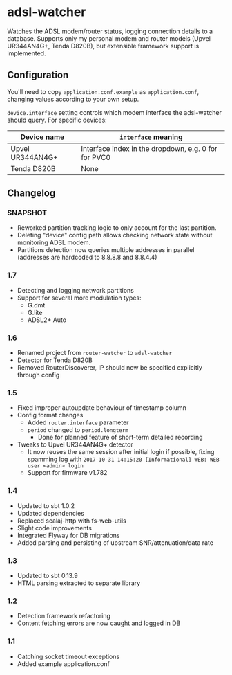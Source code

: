 adsl-watcher
==============

Watches the ADSL modem/router status, logging connection details to a database.
Supports only my personal modem and router models (Upvel UR344AN4G+, Tenda D820B),
but extensible framework support is implemented.


Configuration
-------------
You'll need to copy `application.conf.example` as `application.conf`, changing values according to your own setup.

`device.interface` setting controls which modem interface the adsl-watcher should query.
For specific devices:

Device name         | `interface` meaning
------------------- | -------------------
Upvel UR344AN4G+    | Interface index in the dropdown, e.g. 0 for for PVC0
Tenda D820B         | None


Changelog
---------

### SNAPSHOT
* Reworked partition tracking logic to only account for the last partition.
* Deleting "device" config path allows checking network state without monitoring ADSL modem.
* Partitions detection now queries multiple addresses in parallel (addresses are hardcoded to 8.8.8.8 and 8.8.4.4)

### 1.7
* Detecting and logging network partitions
* Support for several more modulation types:
  * G.dmt
  * G.lite
  * ADSL2+ Auto

### 1.6
* Renamed project from `router-watcher` to `adsl-watcher`
* Detector for Tenda D820B
* Removed RouterDiscoverer, IP should now be specified explicitly through config

### 1.5
* Fixed improper autoupdate behaviour of timestamp column
* Config format changes
  * Added `router.interface` parameter
  * `period` changed to `period.longterm`
    * Done for planned feature of short-term detailed recording
* Tweaks to Upvel UR344AN4G+ detector
  * It now reuses the same session after initial login if possible, fixing spamming log
    with `2017-10-31 14:15:20 [Informational] WEB: WEB user <admin> login`
  * Support for firmware v1.782

### 1.4
* Updated to sbt 1.0.2
* Updated dependencies
* Replaced scalaj-http with fs-web-utils
* Slight code improvements
* Integrated Flyway for DB migrations
* Added parsing and persisting of upstream SNR/attenuation/data rate

### 1.3
* Updated to sbt 0.13.9
* HTML parsing extracted to separate library

### 1.2
* Detection framework refactoring
* Content fetching errors are now caught and logged in DB

### 1.1
* Catching socket timeout exceptions
* Added example application.conf
